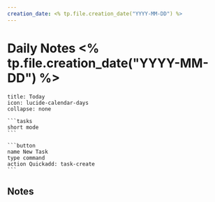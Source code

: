 ```yaml
---
creation_date: <% tp.file.creation_date("YYYY-MM-DD") %>
---
```

# Daily Notes <% tp.file.creation_date("YYYY-MM-DD") %>

````ad-card
title: Today
icon: lucide-calendar-days
collapse: none

```tasks
short mode
```

```button
name New Task
type command
action Quickadd: task-create
```
````


## Notes